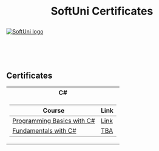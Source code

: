 # <p align="center"> SoftUni Certificates <p>

<a href="https://softuni.bg/trainings/courses" rel="Courses"> ![SoftUni logo][logo] </a>

[logo]: https://radoslavstanchev.github.io/Dark-Landing-Page/images/software-university-logo.png "Logo Title Text 2"

<br/>
<br/>
<br/>

<h2> Certificates </h2>

<table>

<tr>
  <th> C# </th>
</tr>

<tr>
<td>

| **Course**                                                            | **Link**                                                   |
| --------------------------------------------------------------------- | ---------------------------------------------------------- |
| <a href="https://softuni.bg/trainings/3749/programming-basics-with-csharp-june-2022" > Programming Basics with C# </a>         | <a href="https://softuni.bg/certificates/details/137337/87df2da0"> Link</a> |
| <a href="https://softuni.bg/trainings/3836/programming-fundamentals-with-csharp-september-2022"> Fundamentals with C# </a> | <a href=""> TBA</a> |

</td>
</tr>
